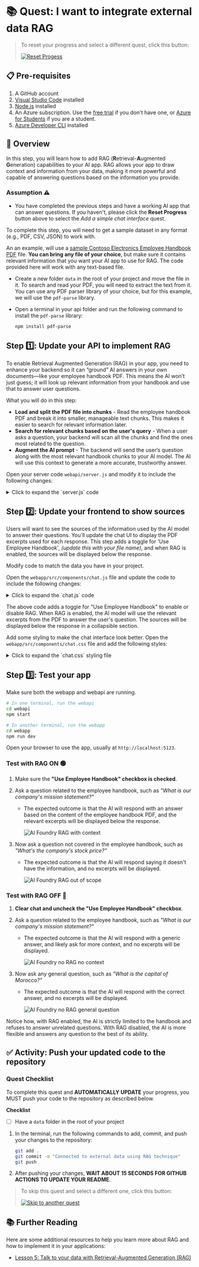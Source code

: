 

# 📚 Quest: I want to integrate external data RAG

> To reset your progress and select a different quest, click this button:
>
> [![Reset Progess](https://img.shields.io/badge/Reset--Progress-ff3860?logo=mattermost)](../../issues/new?title=Reset+Quest&labels=reset-quest&body=🔄+I+want+to+reset+my+AI+learning+quest+and+start+from+the+beginning.%0A%0A**Please+wait+about+15+seconds.+Your+progress+will+be+reset,+this+issue+will+automatically+close,+and+you+will+be+taken+back+to+the+Welcome+step+to+select+a+new+quest.**)

## 📋 Pre-requisites

1. A GitHub account
2. [Visual Studio Code](https://code.visualstudio.com/) installed
3. [Node.js](https://nodejs.org/en) installed
4. An Azure subscription. Use the [free trial](https://azure.microsoft.com/free/) if you don't have one, or [Azure for Students](https://azure.microsoft.com/free/students/) if you are a student.
4. [Azure Developer CLI](https://learn.microsoft.com/en-us/azure/developer/azure-developer-cli/install-azd?tabs=winget-windows%2Cbrew-mac%2Cscript-linux&pivots=os-windows) installed

## 📝 Overview

In this step, you will learn how to add RAG (**R**etrieval-**A**ugmented **G**eneration) capabilities to your AI app. RAG allows your app to draw context and information from your data, making it more powerful and capable of answering questions based on the information you provide.

### Assumption ⚠️

- You have completed the previous steps and have a working AI app that can answer questions. If you haven't, please click the **Reset Progress** button above to select the _Add a simple chat interface_ quest.


To complete this step, you will need to get a sample dataset in any format (e.g., PDF, CSV, JSON) to work with. 

An an example, will use a [sample Contoso Electronics Employee Handbook PDF](https://github.com/juliamuiruri4/JS-Journey-to-AI-Foundry/blob/assets/jsai-buildathon-assets/employee_handbook.pdf) file. **You can bring any file of your choice**, but make sure it contains relevant information that you want your AI app to use for RAG. The code provided here will work with any text-based file.

- Create a new folder `data` in the root of your project and move the file in it. To search and read your PDF, you will need to extract the text from it. You can use any PDF parser library of your choice, but for this example, we will use the `pdf-parse` library.

- Open a terminal in your api folder and run the following command to install the `pdf-parse` library:

  ```bash
  npm install pdf-parse
  ```

## Step 1️⃣: Update your API to implement RAG

To enable Retrieval Augmented Generation (RAG) in your app, you need to enhance your backend so it can “ground” AI answers in your own documents—like your employee handbook PDF. This means the AI won’t just guess; it will look up relevant information from your handbook and use that to answer user questions.

What you will do in this step:
- **Load and split the PDF file into chunks** - Read the employee handbook PDF and break it into smaller, manageable text chunks. This makes it easier to search for relevant information later.
- **Search for relevant chunks based on the user's query** - When a user asks a question, your backend will scan all the chunks and find the ones most related to the question.
- **Augment the AI prompt** - The backend will send the user’s question along with the most relevant handbook chunks to your AI model. The AI will use this context to generate a more accurate, trustworthy answer.


Open your server code `webapi/server.js` and modify it to include the following changes:

<details> <summary>Click to expand the `server.js` code</summary>

```javascript
// add at the top of the file -----------------------------------------
import ModelClient, { isUnexpected } from "@azure-rest/ai-inference";
import { AzureKeyCredential } from "@azure/core-auth";
import fs from "fs";
import path from "path";
import { fileURLToPath } from 'url';
import { dirname } from 'path';
import pdfParse from 'pdf-parse/lib/pdf-parse.js';
// --------------------------------------------------------------------

// add before the client initialization -------------------------------
const __filename = fileURLToPath(import.meta.url);
const __dirname = dirname(__filename);
const projectRoot = path.resolve(__dirname, '../..');
const pdfPath = path.join(projectRoot, 'data/employee_handbook.pdf'); // Update with your PDF file name
// --------------------------------------------------------------------

// add before app.post handler-----------------------------------------
let pdfText = null; 
let pdfChunks = []; 
const CHUNK_SIZE = 800; 

async function loadPDF() {
  if (pdfText) return pdfText;

  if (!fs.existsSync(pdfPath)) return "PDF not found.";

  const dataBuffer = fs.readFileSync(pdfPath);
  const data = await pdfParse(dataBuffer); 
  pdfText = data.text; /
  let currentChunk = ""; 
  const words = pdfText.split(/\s+/); 

  for (const word of words) {
    if ((currentChunk + " " + word).length <= CHUNK_SIZE) {
      currentChunk += (currentChunk ? " " : "") + word;
    } else {
      pdfChunks.push(currentChunk);
      currentChunk = word;
    }
  }
  if (currentChunk) pdfChunks.push(currentChunk);
  return pdfText;
}

function retrieveRelevantContent(query) {
  const queryTerms = query.toLowerCase().split(/\s+/) // Converts query to relevant search terms
    .filter(term => term.length > 3)
    .map(term => term.replace(/[.,?!;:()"']/g, ""));

  if (queryTerms.length === 0) return [];
  const scoredChunks = pdfChunks.map(chunk => {
    const chunkLower = chunk.toLowerCase(); 
    let score = 0; 
    for (const term of queryTerms) {
      const regex = new RegExp(term, 'gi');
      const matches = chunkLower.match(regex);
      if (matches) score += matches.length;
    }
    return { chunk, score };
  });
  return scoredChunks
    .filter(item => item.score > 0)
    .sort((a, b) => b.score - a.score)
    .slice(0, 3)
    .map(item => item.chunk);
}
// --------------------------------------------------------------------

// replace the entire app.post handler with the following code --------
app.post("/chat", async (req, res) => {
  const userMessage = req.body.message;
  const useRAG = req.body.useRAG === undefined ? true : req.body.useRAG; 
  let messages = [];
  let sources = [];
  if (useRAG) {
    await loadPDF();
    sources = retrieveRelevantContent(userMessage);
    if (sources.length > 0) {
      messages.push({ 
        role: "system", 
        content: `You are a helpful assistant answering questions about the company based on its employee handbook. 
        Use ONLY the following information from the handbook to answer the user's question.
        If you can't find relevant information in the provided context, say so clearly.
        --- EMPLOYEE HANDBOOK EXCERPTS ---
        ${sources.join('

')}
        --- END OF EXCERPTS ---`
      });
    } else {
      messages.push({
        role: "system",
        content: "You are a helpful assistant. No relevant information was found in the employee handbook for this question."
      });
    }
  } else {
    messages.push({
      role: "system",
      content: "You are a helpful assistant."
    });
  }
  messages.push({ role: "user", content: userMessage });

  try {
    const response = await client.path("chat/completions").post({
      body: {
        messages,
        max_tokens: 4096,
        temperature: 1,
        top_p: 1,
        model: "gpt-4o",
      },
    });
    if (isUnexpected(response)) throw new Error(response.body.error || "Model API error");
    res.json({
      reply: response.body.choices[0].message.content,
      sources: useRAG ? sources : []
    });
  } catch (err) {
    res.status(500).json({ error: "Model call failed", message: err.message });
  }
});

const PORT = process.env.PORT || 3001;
app.listen(PORT, () => {
  console.log(`AI API server running on port ${PORT}`);
});
```
</details>


## Step 2️⃣: Update your frontend to show sources

Users will want to see the sources of the information used by the AI model to answer their questions. You'll update the chat UI to display the PDF excerpts used for each response. This step adds a toggle for 'Use Employee Handbook', _(update this with your file name)_, and when RAG is enabled, the sources will be displayed below the response.

Modify code to match the data you have in your project.

Open the `webapp/src/components/chat.js` file and update the code to include the following changes:

<details> <summary>Click to expand the `chat.js` code</summary>

```javascript
// add isRetrieving and ragEnabled properties to the class & initialize them in the constructor
export class ChatInterface extends LitElement {
  static get properties() {
    return {
      messages: { type: Array },
      inputMessage: { type: String },
      isLoading: { type: Boolean },
      isRetrieving: { type: Boolean },
      ragEnabled: { type: Boolean }
    };
  }

  constructor() {
    super();
    this.messages = [];
    this.inputMessage = '';
    this.isLoading = false;
    this.isRetrieving = false;
    this.ragEnabled = true; // Enable by default
  }
// --------------------------------------------------------------------

// replace the render method with the following code
  render() {
    return html`
    <div class="chat-container">
      <div class="chat-header">
        <button class="clear-cache-btn" @click=${this._clearCache}> 🧹Clear Chat</button>
        <label class="rag-toggle">
          <input type="checkbox" ?checked=${this.ragEnabled} @change=${this._toggleRag}>
          Use Employee Handbook
        </label>
      </div>
      <div class="chat-messages">
        ${this.messages.map(message => html`
          <div class="message ${message.role === 'user' ? 'user-message' : 'ai-message'}">
            <div class="message-content">
              <span class="message-sender">${message.role === 'user' ? 'You' : 'AI'}</span>
              <p>${message.content}</p>
              ${this.ragEnabled && message.sources && message.sources.length > 0 ? html`
                <details class="sources">
                  <summary>📚 Sources</summary>
                  <div class="sources-content">
                    ${message.sources.map(source => html`<p>${source}</p>`)}
                  </div>
                </details>
              ` : ''}
            </div>
          </div>
        `)}
        ${this.isRetrieving ? html`
          <div class="message system-message">
            <p>📚 Searching employee handbook...</p>
          </div>
        ` : ''}
        ${this.isLoading && !this.isRetrieving ? html`
          <div class="message ai-message">
            <div class="message-content">
              <span class="message-sender">AI</span>
              <p>Thinking...</p>
            </div>
          </div>
        ` : ''}
      </div>
      <div class="chat-input">
        <input 
          type="text" 
          placeholder="Ask about company policies, benefits, etc..." 
          .value=${this.inputMessage}
          @input=${this._handleInput}
          @keyup=${this._handleKeyUp}
        />
        <button @click=${this._sendMessage} ?disabled=${this.isLoading || !this.inputMessage.trim()}>
          Send
        </button>
      </div>
    </div>
  `;
  }
// ---------------------------------------------------------------------------

// add method to handle the toggle change
  _toggleRag(e) {
    this.ragEnabled = e.target.checked;
  }
// ---------------------------------------------------------------------------

// after the _sendMessage method, update the API call to include the ragEnabled property
  async _apiCall(message) {
    const res = await fetch("http://localhost:3001/chat", {
      method: "POST",
      headers: { "Content-Type": "application/json" },
      body: JSON.stringify({ 
        message,
        useRAG: this.ragEnabled 
      }),
    });
    const data = await res.json();
    return data;
  }
}

```
</details>

The above code adds a toggle for "Use Employee Handbook" to enable or disable RAG. When RAG is enabled, the AI model will use the relevant excerpts from the PDF to answer the user's question. The sources will be displayed below the response in a collapsible section.


Add some styling to make the chat interface look better. Open the `webapp/src/components/chat.css` file and add the following styles:

<details> <summary>Click to expand the `chat.css` styling file</summary>

```css
/* Add these styles */

.rag-toggle {
  float: right;
  display: flex;
  align-items: center;
  gap: 5px;
  font-size: 0.9rem;
}

.system-message {
  background-color: #f8f9fa;
  font-style: italic;
  text-align: center;
  padding: 8px;
  border-radius: 10px;
}

.sources {
  margin-top: 8px;
  font-size: 0.85rem;
  cursor: pointer;
}

.sources summary {
  color: #0d6efd;
  font-weight: bold;
}

.sources-content {
  background-color: #f8f9fa;
  padding: 10px;
  border-radius: 4px;
  margin-top: 5px;
  max-height: 200px;
  overflow-y: auto;
  border-left: 3px solid #6c757d;
}
```
</details>

## Step 3️⃣: Test your app

Make sure both the webapp and webapi are running.

```bash
# In one terminal, run the webapi
cd webapi
npm start

# In another terminal, run the webapp
cd webapp
npm run dev
```
Open your browser to use the app, usually at `http://localhost:5123`. 

### Test with RAG ON 🟢

1. Make sure the **"Use Employee Handbook" checkbox is checked**.
2. Ask a question related to the employee handbook, such as _"What is our company's mission statement?"_
   - The expected outcome is that the AI will respond with an answer based on the content of the employee handbook PDF, and the relevant excerpts will be displayed below the response.

      ![AI Foundry RAG with context](https://github.com/juliamuiruri4/JS-Journey-to-AI-Foundry/blob/assets/jsai-buildathon-assets/ai-app-with-rag.png?raw=true)

3. Now ask a question not covered in the employee handbook, such as _"What's the company's stock price?"_
    - The expected outcome is that the AI will respond saying it doesn't have the information, and no excerpts will be displayed.

      ![AI Foundry RAG out of scope](https://github.com/juliamuiruri4/JS-Journey-to-AI-Foundry/blob/assets/jsai-buildathon-assets/ai-app-with-rag-outofscope.png?raw=true)

### Test with RAG OFF 🔴 
1. **Clear chat and uncheck the "Use Employee Handbook" checkbox**.
2. Ask a question related to the employee handbook, such as _"What is our company's mission statement?"_
   - The expected outcome is that the AI will respond with a generic answer, and likely ask for more context, and no excerpts will be displayed.

      ![AI Foundry no RAG no context](https://github.com/juliamuiruri4/JS-Journey-to-AI-Foundry/blob/assets/jsai-buildathon-assets/no-rag-company.png?raw=true)

3. Now ask any general question, such as _"What is the capital of Morocco?"_
   - The expected outcome is that the AI will respond with the correct answer, and no excerpts will be displayed.

      ![AI Foundry no RAG general question](https://github.com/juliamuiruri4/JS-Journey-to-AI-Foundry/blob/assets/jsai-buildathon-assets/no-rag-general.png?raw=true)

Notice how, with RAG enabled, the AI is strictly limited to the handbook and refuses to answer unrelated questions. With RAG disabled, the AI is more flexible and answers any question to the best of its ability.
   

## ✅ Activity: Push your updated code to the repository

### Quest Checklist

To complete this quest and **AUTOMATICALLY UPDATE** your progress, you MUST push your code to the repository as described below.

**Checklist**

- [ ] Have a `data` folder in the root of your project 

1. In the terminal, run the following commands to add, commit, and push your changes to the repository:

    ```bash
    git add .
    git commit -m "Connected to external data using RAG technique"
    git push
    ```
2.  After pushing your changes, **WAIT ABOUT 15 SECONDS FOR GITHUB ACTIONS TO UPDATE YOUR README**.

> To skip this quest and select a different one, click this button:
>
> [![Skip to another quest](https://img.shields.io/badge/Skip--to--another--quest-ff3860?logo=mattermost)](../../issues/new?title=Skip+quest&labels=reset-quest&body=🔄+I+want+to+reset+my+AI+learning+quest+and+start+from+the+beginning.%0A%0A**Please+wait+about+15+seconds.+Your+progress+will+be+reset,+this+issue+will+automatically+close,+and+you+will+be+taken+back+to+the+Welcome+step+to+select+a+new+quest.**)


## 📚 Further Reading

Here are some additional resources to help you learn more about RAG and how to implement it in your applications:
- [Lesson 5: Talk to your data with Retrieval-Augmented Generation (RAG)](https://github.com/microsoft/generative-ai-with-javascript/blob/main/lessons/05-rag/README.md)


